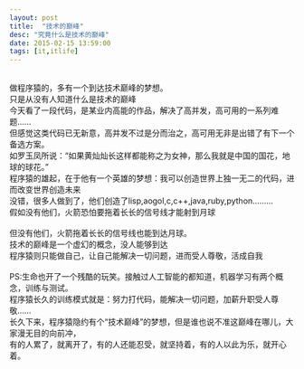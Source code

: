 ```yaml
---
layout: post
title:  "技术的巅峰"
desc: "究竟什么是技术的巅峰"
date: 2015-02-15 13:59:00
tags: [it,itlife]
---
```

<body>
	<br>
	做程序猿的，多有一个到达技术巅峰的梦想。<br>
	只是从没有人知道什么是技术的巅峰<br>
	今天看了一段代码，是某业内高能的作品，解决了高并发，高可用的一系列难题......<br>
	但感觉这类代码已无新意，高并发不过是分而治之，高可用无非是出错了有下一个备选方案。<br>
	如罗玉凤所说：“如果黄灿灿长这样都能称之为女神，那么我就是中国的国花，地球的球花。”<br>
	程序猿的雄起，在于他有一个英雄的梦想：我可以创造世界上独一无二的代码，进而改变世界创造未来<br>
	没错，很多人做到了，他们创造了lisp,aogol,c,c++,java,ruby,python.........<br>
	假如没有他们，火箭恐怕要拖着长长的信号线才能射到月球<br>
	<br>
	但没有他们，火箭拖着长长的信号线也能到达月球。
	<br>
	技术的巅峰是一个虚幻的概念，没人能够到达<br>
	程序猿则只能做自己，让自己能解决一切问题，进而受人尊敬，活成自我<br>
	<br>
	PS:生命也开了一个残酷的玩笑。接触过人工智能的都知道，机器学习有两个概念，训练与测试。<br>
	程序猿长久的训练模式就是：努力打代码，能解决一切问题，加薪升职受人尊敬......<br>
	长久下来，程序猿隐约有个“技术巅峰”的梦想，但是谁也说不准这巅峰在哪儿，大家漫无目的向前冲，<br>
	有的人累了，就离开了，有的人还能忍受，就坚持着，有的人以此为乐，就开心着。
	
	
	
</body>